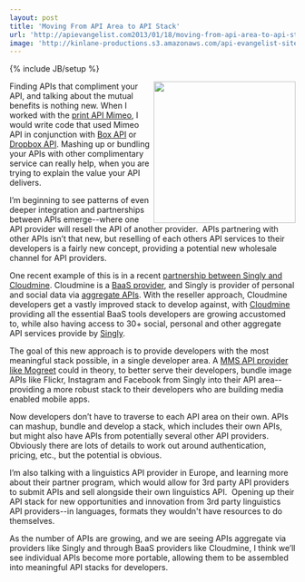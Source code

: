 ```yaml
---
layout: post
title: 'Moving From API Area to API Stack'
url: 'http://apievangelist.com2013/01/18/moving-from-api-area-to-api-stack/'
image: 'http://kinlane-productions.s3.amazonaws.com/api-evangelist-site/blog/API-Stack-Colored.png'
---
```

{% include JB/setup %}
<p>
     <img src=https://s3.amazonaws.com/kinlane-productions/api-stack/API-Stack-Colored.png  width=250 align=right />
</p>
<p>
     Finding APIs that compliment your API, and talking about the mutual benefits is nothing new. When I worked with the <a href=http://mimeo.com>print API Mimeo</a>, I would write code that used Mimeo API in conjunction with <a title=Box API href=http://developer.mimeo.com/blog/blog_detail.php?ID=91>Box API</a> or <a href=http://developer.mimeo.com/blog/blog_detail.php?ID=223>Dropbox API</a>. Mashing up or bundling your APIs with other complimentary service can really help, when you are trying to explain the value your API delivers.
</p>
<p>
     I’m beginning to see patterns of even deeper integration and partnerships between APIs emerge--where one API provider will resell the API of another provider.  APIs partnering with other APIs isn’t that new, but reselling of each others API services to their developers is a fairly new concept, providing a potential new wholesale channel for API providers.
</p>
<p>
     One recent example of this is in a recent <a title=partnership between Singly and Cloudmine href=http://blog.singly.com/2012/11/12/teaming-up-with-cloudmine-for-backend-superpowers/>partnership between Singly and Cloudmine</a>. Cloudmine is a <a title=BaaS Provider href=/trends/baas.php>BaaS provider</a>, and Singly is provider of personal and social data via <a title=aggregate APIs href=/trends/aggregation.php>aggregate APIs</a>. With the reseller approach, Cloudmine developers get a vastly improved stack to develop against, with <a href=https://cloudmine.me/>Cloudmine</a> providing all the essential BaaS tools developers are growing accustomed to, while also having access to 30+ social, personal and other aggregate API services provide by <a title=Singly href=http://singly.com>Singly</a>.
</p>
<p>
     The goal of this new approach is to provide developers with the most meaningful stack possible, in a single developer area. A <a href=http://www.mogreet.com/>MMS API provider like Mogreet</a> could in theory, to better serve their developers, bundle image APIs like Flickr, Instagram and Facebook from Singly into their API area--providing a more robust stack to their developers who are building media enabled mobile apps.
</p>
<p>
     Now developers don’t have to traverse to each API area on their own. APIs can mashup, bundle and develop a stack, which includes their own APIs, but might also have APIs from potentially several other API providers.   Obviously there are lots of details to work out around authentication, pricing, etc., but the potential is obvious.
</p>
<p>
     I’m also talking with a linguistics API provider in Europe, and learning more about their partner program, which would allow for 3rd party API providers to submit APIs and sell alongside their own linguistics API.  Opening up their API stack for new opportunities and innovation from 3rd party linguistics API providers--in languages, formats they wouldn't have resources to do themselves.
</p>
<p>
     As the number of APIs are growing, and we are seeing APIs aggregate via providers like Singly and through BaaS providers like Cloudmine, I think we’ll see individual APIs become more portable, allowing them to be assembled into meaningful API stacks for developers.  
</p>
